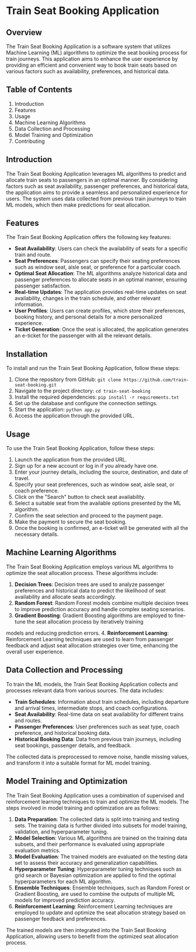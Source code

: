 # Train Seat Booking Application

## Overview
The Train Seat Booking Application is a software system that utilizes Machine Learning (ML) algorithms to optimize the seat booking process for train journeys. This application aims to enhance the user experience by providing an efficient and convenient way to book train seats based on various factors such as availability, preferences, and historical data.

## Table of Contents
1. Introduction
2. Features
3. Usage
5. Machine Learning Algorithms
6. Data Collection and Processing
7. Model Training and Optimization
8. Contributing

## Introduction
The Train Seat Booking Application leverages ML algorithms to predict and allocate train seats to passengers in an optimal manner. By considering factors such as seat availability, passenger preferences, and historical data, the application aims to provide a seamless and personalized experience for users. The system uses data collected from previous train journeys to train ML models, which then make predictions for seat allocation.

## Features
The Train Seat Booking Application offers the following key features:
- **Seat Availability**: Users can check the availability of seats for a specific train and route.
- **Seat Preferences**: Passengers can specify their seating preferences such as window seat, aisle seat, or preference for a particular coach.
- **Optimal Seat Allocation**: The ML algorithms analyze historical data and passenger preferences to allocate seats in an optimal manner, ensuring passenger satisfaction.
- **Real-time Updates**: The application provides real-time updates on seat availability, changes in the train schedule, and other relevant information.
- **User Profiles**: Users can create profiles, which store their preferences, booking history, and personal details for a more personalized experience.
- **Ticket Generation**: Once the seat is allocated, the application generates an e-ticket for the passenger with all the relevant details.

## Installation
To install and run the Train Seat Booking Application, follow these steps:

1. Clone the repository from GitHub: `git clone https://github.com/train-seat-booking.git`
2. Navigate to the project directory: `cd train-seat-booking`
3. Install the required dependencies: `pip install -r requirements.txt`
4. Set up the database and configure the connection settings.
5. Start the application: `python app.py`
6. Access the application through the provided URL.

## Usage
To use the Train Seat Booking Application, follow these steps:

1. Launch the application from the provided URL.
2. Sign up for a new account or log in if you already have one.
3. Enter your journey details, including the source, destination, and date of travel.
4. Specify your seat preferences, such as window seat, aisle seat, or coach preference.
5. Click on the "Search" button to check seat availability.
6. Select a suitable seat from the available options presented by the ML algorithm.
7. Confirm the seat selection and proceed to the payment page.
8. Make the payment to secure the seat booking.
9. Once the booking is confirmed, an e-ticket will be generated with all the necessary details.

## Machine Learning Algorithms
The Train Seat Booking Application employs various ML algorithms to optimize the seat allocation process. These algorithms include:

1. **Decision Trees**: Decision trees are used to analyze passenger preferences and historical data to predict the likelihood of seat availability and allocate seats accordingly.
2. **Random Forest**: Random Forest models combine multiple decision trees to improve prediction accuracy and handle complex seating scenarios.
3. **Gradient Boosting**: Gradient Boosting algorithms are employed to fine-tune the seat allocation process by iteratively training

 models and reducing prediction errors.
4. **Reinforcement Learning**: Reinforcement Learning techniques are used to learn from passenger feedback and adjust seat allocation strategies over time, enhancing the overall user experience.

## Data Collection and Processing
To train the ML models, the Train Seat Booking Application collects and processes relevant data from various sources. The data includes:

- **Train Schedules**: Information about train schedules, including departure and arrival times, intermediate stops, and coach configurations.
- **Seat Availability**: Real-time data on seat availability for different trains and routes.
- **Passenger Preferences**: User preferences such as seat type, coach preference, and historical booking data.
- **Historical Booking Data**: Data from previous train journeys, including seat bookings, passenger details, and feedback.

The collected data is preprocessed to remove noise, handle missing values, and transform it into a suitable format for ML model training.

## Model Training and Optimization
The Train Seat Booking Application uses a combination of supervised and reinforcement learning techniques to train and optimize the ML models. The steps involved in model training and optimization are as follows:

1. **Data Preparation**: The collected data is split into training and testing sets. The training data is further divided into subsets for model training, validation, and hyperparameter tuning.
2. **Model Selection**: Various ML algorithms are trained on the training data subsets, and their performance is evaluated using appropriate evaluation metrics.
3. **Model Evaluation**: The trained models are evaluated on the testing data set to assess their accuracy and generalization capabilities.
4. **Hyperparameter Tuning**: Hyperparameter tuning techniques such as grid search or Bayesian optimization are applied to find the optimal hyperparameters for each ML algorithm.
5. **Ensemble Techniques**: Ensemble techniques, such as Random Forest or Gradient Boosting, are used to combine the outputs of multiple ML models for improved prediction accuracy.
6. **Reinforcement Learning**: Reinforcement Learning techniques are employed to update and optimize the seat allocation strategy based on passenger feedback and preferences.

The trained models are then integrated into the Train Seat Booking Application, allowing users to benefit from the optimized seat allocation process.
